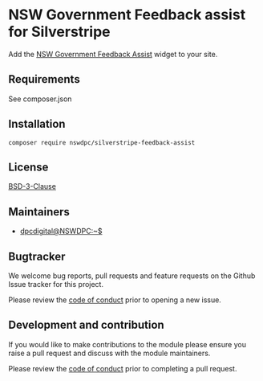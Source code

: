 # NSW Government Feedback assist for Silverstripe

Add the [NSW Government Feedback Assist](https://www.digital.nsw.gov.au/digital-service-toolkit/solutions/feedback-assist) widget to your site.

## Requirements

See composer.json

## Installation

`composer require nswdpc/silverstripe-feedback-assist`

## License

[BSD-3-Clause](./LICENSE.md)

## Maintainers

-   [dpcdigital@NSWDPC:~$](https://dpc.nsw.gov.au)

## Bugtracker

We welcome bug reports, pull requests and feature requests on the Github Issue tracker for this project.

Please review the [code of conduct](./code-of-conduct.md) prior to opening a new issue.

## Development and contribution

If you would like to make contributions to the module please ensure you raise a pull request and discuss with the module maintainers.

Please review the [code of conduct](./code-of-conduct.md) prior to completing a pull request.
